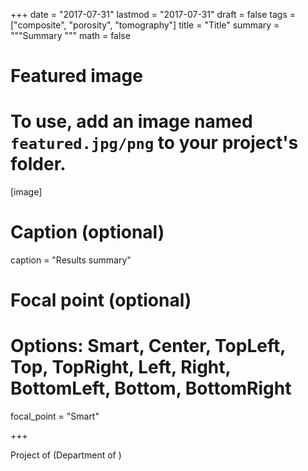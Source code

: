 
+++
date = "2017-07-31"
lastmod = "2017-07-31"
draft = false
tags = ["composite", "porosity", "tomography"]
title = "Title"
summary = """Summary
"""
math = false

# Featured image
# To use, add an image named `featured.jpg/png` to your project's folder. 
[image]
  # Caption (optional)
  caption = "Results summary"
  
  # Focal point (optional)
  # Options: Smart, Center, TopLeft, Top, TopRight, Left, Right, BottomLeft, Bottom, BottomRight
  focal_point = "Smart"

+++

Project of   (Department of )




